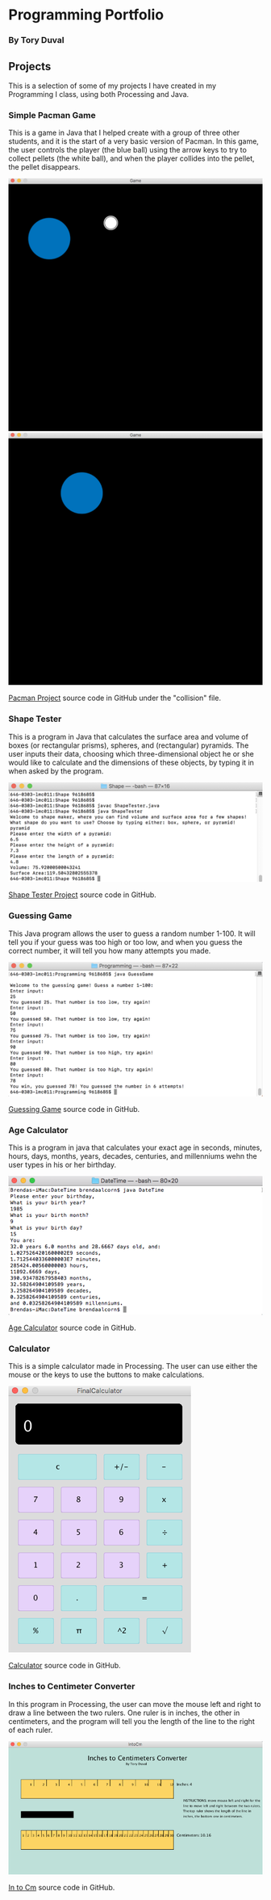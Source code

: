 # Programming Portfolio
### By Tory Duval


## Projects
  This is a selection of some of my projects I have created in my Programming I class, using both Processing and Java.

### Simple Pacman Game
  This is a game in Java that I helped create with a group of three other students, and it is the start of a very basic version of Pacman.  In this game, the user controls the player (the blue ball) using the arrow keys to try to collect pellets (the white ball), and when the player collides into the pellet, the pellet disappears.  
 
 ![PacmanGame.png](https://github.com/toryduval/programmingportfolio/blob/master/Images/PacmanGame.png "Player and pellet")
 ![PacmanCollision.png](https://github.com/toryduval/programmingportfolio/blob/master/Images/PacmanCollision.png "after collision")
 
 [Pacman Project](https://github.com/WREX-YX/pacMan/tree/master/src) source code in GitHub under the "collision" file.
 
 
### Shape Tester
  This is a program in Java that calculates the surface area and volume of boxes (or rectangular prisms), spheres, and (rectangular) pyramids.  The user inputs their data, choosing which three-dimensional object he or she would like to calculate and the dimensions of these objects, by typing it in when asked by the program.
  
  ![ShapeTester.png](https://github.com/toryduval/programmingportfolio/blob/master/Images/ShapeTester.png)
  
  [Shape Tester Project](https://github.com/toryduval/TGDShapes/blob/master/README.md) source code in GitHub.
  
### Guessing Game
  This Java program allows the user to guess a random number 1-100.  It will tell you if your guess was too high or too low, and when you guess the correct number, it will tell you how many attempts you made.
    
   ![GuessGame.png](https://github.com/toryduval/programmingportfolio/blob/master/Images/GuessGame.png)
    
   [Guessing Game](https://github.com/toryduval/GuessingGame) source code in GitHub.

### Age Calculator
  This is a program in java that calculates your exact age in seconds, minutes, hours, days, months, years, decades, centuries, and millenniums wehn the user types in his or her birthday.
  
  ![AgeCalc.png](https://github.com/toryduval/programmingportfolio/blob/master/Images/AgeCalc.png)
  
  [Age Calculator](https://github.com/toryduval/Age) source code in GitHub.
    
### Calculator
  This is a simple calculator made in Processing.  The user can use either the mouse or the keys to use the buttons to make calculations.
  
  ![Calculator.png](https://github.com/toryduval/Calculator/blob/master/Calculator.png)

  [Calculator](https://github.com/toryduval/Calculator) source code in GitHub.
### Inches to Centimeter Converter
  In this program in Processing, the user can move the mouse left and right to draw a line between the two rulers. One ruler is in inches, the other in centimeters, and the program will tell you the length of the line to the right of each ruler.
  
  ![in-to-cm.png](https://github.com/toryduval/In-to-Cm/blob/master/in-to-cm.png)
  
  [In to Cm](https://github.com/toryduval/In-to-Cm) source code in GitHub.
